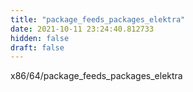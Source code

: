 ```yaml
---
title: "package_feeds_packages_elektra"
date: 2021-10-11 23:24:40.812733
hidden: false
draft: false
---
```


x86/64/package_feeds_packages_elektra

